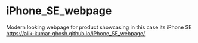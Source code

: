 # iPhone_SE_webpage
Modern looking webpage for product showcasing in this case its iPhone SE
<a href="https://alik-kumar-ghosh.github.io/iPhone_SE_webpage/">https://alik-kumar-ghosh.github.io/iPhone_SE_webpage/</a>
